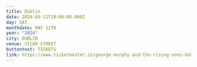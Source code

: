 ```yaml
---
title: Dublin
date: 2024-05-11T19:00:00.000Z
day: SAT
monthdate: MAY 11TH
year: "2024"
city: DUBLIN
venue: VICAR STREET
buttontext: TICKETS
link: https://www.ticketmaster.ie/george-murphy-and-the-rising-sons-dublin-11-05-2024/event/18005F0EA0371E2D
---
```

